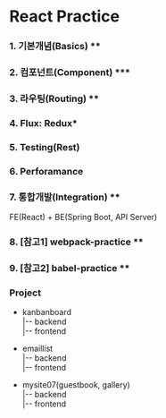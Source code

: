 # React Practice
### 1. 기본개념(Basics) **
### 2. 컴포넌트(Component) ***
### 3. 라우팅(Routing) **
### 4. Flux: Redux*
### 5. Testing(Rest)
### 6. Perforamance
### 7. 통합개발(Integration) **
   FE(React) + BE(Spring Boot, API Server)
### 8. [참고1] webpack-practice **
### 9. [참고2] babel-practice **

### Project
- kanbanboard   
   |-- backend   
   |-- frontend

- emaillist   
   |-- backend   
   |-- frontend 

- mysite07(guestbook, gallery)   
   |-- backend   
   |-- frontend
